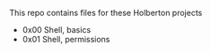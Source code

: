 This repo contains files for these Holberton projects 
* 0x00 Shell, basics
* 0x01 Shell, permissions
